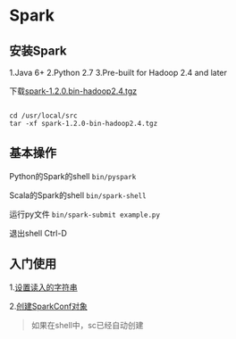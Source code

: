 # Spark

## 安装Spark

1.Java 6+
2.Python 2.7
3.Pre-built for Hadoop 2.4 and later

下载[spark-1.2.0.bin-hadoop2.4.tgz](http://spark.apache.org/downloads.html)

```shell

cd /usr/local/src
tar -xf spark-1.2.0-bin-hadoop2.4.tgz

```

## 基本操作

Python的Spark的shell `bin/pyspark`

Scala的Spark的shell  `bin/spark-shell`

运行py文件 `bin/spark-submit example.py`

退出shell Ctrl-D

## 入门使用

1.[设置读入的字符串](setCharacter.py)

2.[创建SparkConf对象](InitSparkConf.scala)

> 如果在shell中，sc已经自动创建
